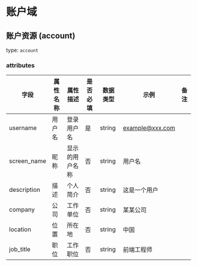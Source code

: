 # 账户域

## 账户资源 (account)

type: `account`

### attributes

| 字段        | 属性名称 | 属性描述       | 是否必填 | 数据类型 | 示例            | 备注 |
| ----------- | -------- | -------------- | -------- | -------- | --------------- | ---- |
| username    | 用户名   | 登录用户名     | 是       | string   | example@xxx.com |      |
| screen_name | 昵称     | 显示的用户名称 | 否       | string   | 用户名          |      |
| description | 描述     | 个人简介       | 否       | string   | 这是一个用户    |
| company     | 公司     | 工作单位       | 否       | string   | 某某公司        |
| location    | 位置     | 所在地         | 否       | string   | 中国            |
| job_title   | 职位     | 工作职位       | 否       | string   | 前端工程师      |
